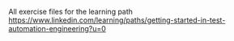 All exercise files for the learning path https://www.linkedin.com/learning/paths/getting-started-in-test-automation-engineering?u=0 
